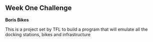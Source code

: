 ## Week One Challenge
**Boris Bikes**

This is a project set by TFL to build a program that will emulate all the docking stations, bikes and infrastructure